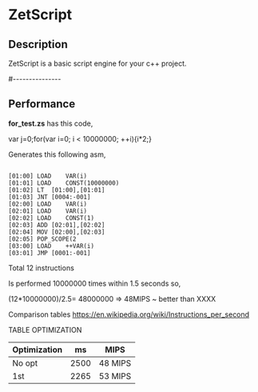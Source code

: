 # ZetScript

<h2>Description</h2>


ZetScript is a basic script engine for your c++ project.



#--------------- 

<h2>Performance</h2>



<b>for_test.zs</b> has this code,

var j=0;for(var i=0; i < 10000000; ++i){i*2;}

Generates this following asm,


<code>
[01:00]	LOAD	VAR(i)
[01:01]	LOAD	CONST(10000000)
[01:02]	LT	[01:00],[01:01]
[01:03]	JNT	[0004:-001]
[02:00]	LOAD	VAR(i)
[02:01]	LOAD	VAR(i)
[02:02]	LOAD	CONST(1)
[02:03]	ADD	[02:01],[02:02]
[02:04]	MOV	[02:00],[02:03]
[02:05]	POP_SCOPE(2
[03:00]	LOAD	++VAR(i)
[03:01]	JMP	[0001:-001]
</code>




Total 12 instructions


Is performed 10000000 times within 1.5 seconds so,

(12*10000000)/2.5= 48000000 => 48MIPS ~ better than XXXX 

Comparison tables https://en.wikipedia.org/wiki/Instructions_per_second

TABLE OPTIMIZATION

Optimization|   ms  |   MIPS
------------|-------|--------- 
No opt      |  2500 |  48 MIPS       
1st         |  2265 |  53 MIPS






